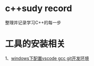 # c++sudy record
整理并记录学习C++的每一步
# 工具的安装相关 #
 1、[windows下配置vscode gcc git开发环境](./工具的安装配置篇/windows配置vscode与gcc开发环境.md)


